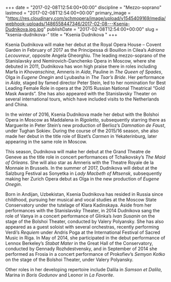 +++
date = "2017-02-08T12:54:00+00:00"
discipline = "Mezzo-soprano"
lastmod = "2017-02-08T12:54:00+00:00"
primary_image = "https://res.cloudinary.com/schmopera/image/upload/v1545409169/media/webhook-uploads/1486558447346/2017-02-08---Ksenia-Dudnikova.jpg.jpg"
publishDate = "2017-02-08T12:54:00+00:00"
slug = "ksenia-dudnikova-"
title = "Ksenia Dudnikova "
+++

Ksenia Dudnikova will make her debut at the Royal Opera House – Covent Garden in February of 2017 as the Principessa di Bouillon in Cilea’s *Adriana Lecouvreur*, opposite Angela Gheorghiu. The leading mezzo-soprano of the Stanislavsky and Nemirovich-Danchenko Opera in Moscow, where she debuted in 2011, Dudnikova has won high praise there in roles including Marfa in *Khovanschina*, Amneris in *Aida*, Pauline in *The Queen of Spades*, Olga in *Eugene Onegin* and Lyubasha in *The Tsar’s Bride*. Her performance in *Aida*, staged by famed director Peter Stein, led to her nomination for Best Leading Female Role in opera at the 2015 Russian National Theatrical “Gold Mask Awards”. She has also appeared with the Stanislavsky Theater on several international tours, which have included visits to the Netherlands and China.

In the winter of 2016, Ksenia Dudnikova made her debut with the Bolshoi Opera in Moscow as Maddalena in *Rigoletto*, subsequently starring there as Marguerite in Peter Stein’s new production of Berlioz’s *Damnation de Faust*, under Tughan Sokiev. During the course of the 2015/16 season, she also made her debut in the title role of Bizet’s *Carmen* in Yekaterinburg, later appearing in the same role in Moscow.

This season, Dudnikova will make her debut at the Grand Theatre de Geneve as the title role in concert performances of Tchaikovsky’s *The Maid of Orleans*. She will also star as Amneris with the Theatre Royale de la Monnaie in Brussels. In the summer of 2017, Dudnikova will debut at the Salzburg Festival as Sonyetka in *Lady Macbeth of Mtsensk*, subsequently making her Zurich Opera debut as Olga in the new production of *Eugene Onegin*.

Born in Andijan, Uzbekistan, Ksenia Dudnikova has resided in Russia since childhood, pursuing her musical and vocal studies at the Moscow State Conservatory under the tutelage of Klara Kadinskaya. Aside from her performances with the Stanislavsky Theater, in 2014 Dudnikova sang the role of Vanya in a concert performance of Glinka’s *Ivan Susanin* on the stage of the Bolshoi Theater, conducted by Valery Polyansky. She has also appeared as a guest soloist with several orchestras, recently performing Verdi’s *Requiem* under Andris Poga at the International Festival of Sacred Music in Riga. In May of 2014, she participated in the debut performance of Lennox Berkeley’s *Stabat Mater* in the Great Hall of the Conservatory, conducted by Gennady Rozhdestvensky, and in September of 2014 she performed as Frosia in a concert performance of Prokofiev’s *Semyon Kotko* on the stage of the Bolshoi Theater, under Valery Polyansky.

Other roles in her developing repertoire include Dalila in *Samson et Dalila*, Marina in *Boris Godunov* and Leonor in *La Favorite*.
